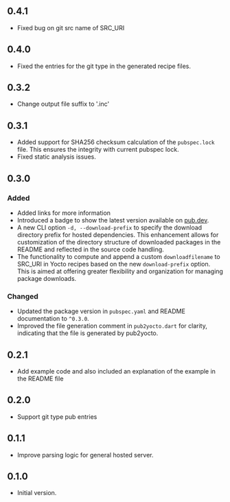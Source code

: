 ## 0.4.1
- Fixed bug on git src name of SRC_URI

## 0.4.0
- Fixed the entries for the git type in the generated recipe files.

## 0.3.2
- Change output file suffix to '.inc'

## 0.3.1
- Added support for SHA256 checksum calculation of the `pubspec.lock` file. This ensures the integrity with current pubspec lock.
- Fixed static analysis issues.

## 0.3.0

### Added
- Added links for more information
- Introduced a badge to show the latest version available on [pub.dev](https://pub.dev/packages/pub2yocto).
- A new CLI option `-d, --download-prefix` to specify the download directory prefix for hosted dependencies. This enhancement allows for customization of the directory structure of downloaded packages in the README and reflected in the source code handling.
- The functionality to compute and append a custom `downloadfilename` to SRC_URI in Yocto recipes based on the new `download-prefix` option. This is aimed at offering greater flexibility and organization for managing package downloads.

### Changed
- Updated the package version in `pubspec.yaml` and README documentation to `^0.3.0`.
- Improved the file generation comment in `pub2yocto.dart` for clarity, indicating that the file is generated by pub2yocto.

## 0.2.1
- Add example code and also included an explanation of the example
  in the README file

## 0.2.0

- Support git type pub entries

## 0.1.1

- Improve parsing logic for general hosted server.

## 0.1.0

- Initial version.
